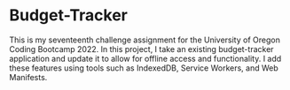 # Budget-Tracker

This is my seventeenth challenge assignment for the University of Oregon Coding Bootcamp 2022. In this project, I take an existing budget-tracker application and update it to allow for offline access and functionality. I add these features using tools such as IndexedDB, Service Workers, and Web Manifests.
